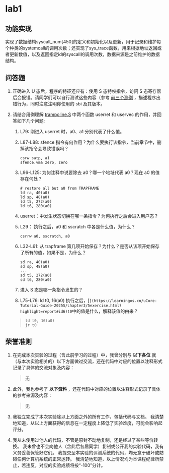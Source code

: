 # lab1

## 功能实现

实现了数据结构syscall_num[450]的定义和初始化以及更新，用于记录和维护每个种类的systemcall的调用次数；还实现了sys_trace函数，用来根据地址返回或者更新数值，以及返回指定id的syscall的调用次数，数据来源是之前维护的数据结构。

## 问答题

1. 正确进入 U 态后，程序的特征还应有：使用 S 态特权指令，访问 S 态寄存器后会报错。请同学们可以自行测试这些内容（参考 [前三个测例](https://github.com/LearningOS/uCore-Tutorial-Test-2025S/tree/main/src) ，描述程序出错行为，同时注意注明你使用的 sbi 及其版本。

2. 请结合用例理解 [trampoline.S](https://github.com/LearningOS/uCore-Tutorial-Code-2025S/blob/ch3/os/trampoline.S) 中两个函数 userret 和 uservec 的作用，并回答如下几个问题:

   1. L79: 刚进入 userret 时，a0、a1 分别代表了什么值。

   2. L87-L88: sfence 指令有何作用？为什么要执行该指令，当前章节中，删掉该指令会导致错误吗？

      ```
      csrw satp, a1
      sfence.vma zero, zero
      ```

   3. L96-L125: 为何注释中说要除去 a0？哪一个地址代表 a0？现在 a0 的值存在何处？

      ```
      # restore all but a0 from TRAPFRAME
      ld ra, 40(a0)
      ld sp, 48(a0)
      ld t5, 272(a0)
      ld t6, 280(a0)
      ```

   4. userret：中发生状态切换在哪一条指令？为何执行之后会进入用户态？

   5. L29： 执行之后，a0 和 sscratch 中各是什么值，为什么？

      ```
      csrrw a0, sscratch, a0
      ```

   6. L32-L61: 从 trapframe 第几项开始保存？为什么？是否从该项开始保存了所有的值，如果不是，为什么？

      ```
      sd ra, 40(a0)
      sd sp, 48(a0)
      ...
      sd t5, 272(a0)
      sd t6, 280(a0)
      ```

   7. 进入 S 态是哪一条指令发生的？

   8. L75-L76: ld t0, 16(a0) 执行之后，[`](https://learningos.cn/uCore-Tutorial-Guide-2025S/chapter3/5exercise.html?highlight=report#id6)t0`中的值是什么，解释该值的由来？

   > ```
   > ld t0, 16(a0)
   > jr t0
   > ```

## 荣誉准则

1. 在完成本次实验的过程（含此前学习的过程）中，我曾分别与 **以下各位** 就（与本次实验相关的）以下方面做过交流，还在代码中对应的位置以注释形式记录了具体的交流对象及内容：

   > 无

2. 此外，我也参考了 **以下资料** ，还在代码中对应的位置以注释形式记录了具体的参考来源及内容：

   > 无

3. 我独立完成了本次实验除以上方面之外的所有工作，包括代码与文档。 我清楚地知道，从以上方面获得的信息在一定程度上降低了实验难度，可能会影响起评分。

4. 我从未使用过他人的代码，不管是原封不动地复制，还是经过了某些等价转换。 我未曾也不会向他人（含此后各届同学）复制或公开我的实验代码，我有义务妥善保管好它们。 我提交至本实验的评测系统的代码，均无意于破坏或妨碍任何计算机系统的正常运转。 我清楚地知道，以上情况均为本课程纪律所禁止，若违反，对应的实验成绩将按“-100”分计。